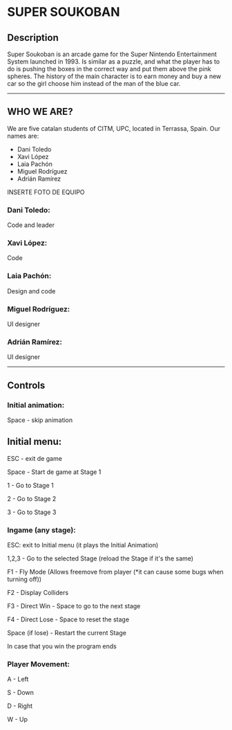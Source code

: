 # SUPER SOUKOBAN

## Description
 Super Soukoban is an arcade game for the Super Nintendo Entertainment System launched in 1993. Is similar as a puzzle, and what the player has to do is pushing the boxes in the correct way and put them above the pink spheres. The history of the main character is to earn money and buy a new car so the girl choose him instead of the man of the blue car.
 ***
 ## WHO WE ARE?
 We are five catalan students of CITM, UPC, located in Terrassa, Spain. Our names are:
 - Dani Toledo
 - Xavi López
 - Laia Pachón
 - Miguel Rodríguez
 - Adrián Ramírez

INSERTE FOTO DE EQUIPO

### Dani Toledo:
 Code and leader
### Xavi López:
 Code
### Laia Pachón:
 Design and code
### Miguel Rodríguez:
 UI designer
### Adrián Ramírez:
 UI designer
***

## Controls
### Initial animation:

Space - skip animation

## Initial menu:

ESC - exit de game

Space - Start de game at Stage 1

1 - Go to Stage 1

2 - Go to Stage 2

3 - Go to Stage 3

### Ingame (any stage):

ESC: exit to Initial menu (it plays the Initial Animation)

1,2,3 - Go to the selected Stage (reload the Stage if it's the same)

F1 - Fly Mode (Allows freemove from player (*it can cause some bugs when turning off))

F2 - Display Colliders

F3 - Direct Win - Space to go to the next stage

F4 - Direct Lose - Space to reset the stage

Space (if lose) - Restart the current Stage

In case that you win the program ends

### Player Movement:

A - Left

S - Down

D - Right

W - Up
